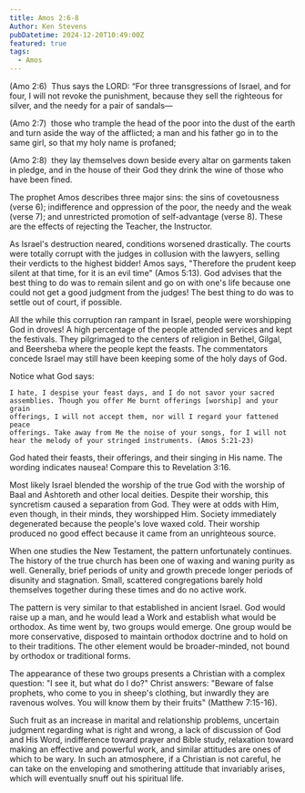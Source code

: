 ```yaml
---
title: Amos 2:6-8
Author: Ken Stevens
pubDatetime: 2024-12-20T10:49:00Z
featured: true
tags:
  - Amos 
---
```


(Amo 2:6)  Thus says the LORD: “For three transgressions of Israel, and for
four, I will not revoke the punishment, because they sell the righteous for
silver, and the needy for a pair of sandals—

(Amo 2:7)  those who trample the head of the poor into the dust of the earth
and turn aside the way of the afflicted; a man and his father go in to the
same girl, so that my holy name is profaned;

(Amo 2:8)  they lay themselves down beside every altar on garments taken in
pledge, and in the house of their God they drink the wine of those who have
been fined.

The prophet Amos describes three major sins: the sins of covetousness (verse
6); indifference and oppression of the poor, the needy and the weak (verse
7); and unrestricted promotion of self-advantage (verse 8). These are the
effects of rejecting the Teacher, the Instructor.

As Israel's destruction neared, conditions worsened drastically. The courts
were totally corrupt with the judges in collusion with the lawyers, selling
their verdicts to the highest bidder! Amos says, "Therefore the prudent keep
silent at that time, for it is an evil time" (Amos 5:13). God advises that
the best thing to do was to remain silent and go on with one's life because
one could not get a good judgment from the judges! The best thing to do was
to settle out of court, if possible.

All the while this corruption ran rampant in Israel, people were worshipping
God in droves! A high percentage of the people attended services and kept
the festivals. They pilgrimaged to the centers of religion in Bethel,
Gilgal, and Beersheba where the people kept the feasts. The commentators
concede Israel may still have been keeping some of the holy days of God.

Notice what God says:

    I hate, I despise your feast days, and I do not savor your sacred
    assemblies. Though you offer Me burnt offerings [worship] and your grain
    offerings, I will not accept them, nor will I regard your fattened peace
    offerings. Take away from Me the noise of your songs, for I will not
    hear the melody of your stringed instruments. (Amos 5:21-23)

God hated their feasts, their offerings, and their singing in His name. The
wording indicates nausea! Compare this to Revelation 3:16.

Most likely Israel blended the worship of the true God with the worship of
Baal and Ashtoreth and other local deities. Despite their worship, this
syncretism caused a separation from God. They were at odds with Him, even
though, in their minds, they worshipped Him. Society immediately degenerated
because the people's love waxed cold. Their worship produced no good effect
because it came from an unrighteous source.

When one studies the New Testament, the pattern unfortunately continues. The
history of the true church has been one of waxing and waning purity as well.
Generally, brief periods of unity and growth precede longer periods of
disunity and stagnation. Small, scattered congregations barely hold
themselves together during these times and do no active work.

The pattern is very similar to that established in ancient Israel. God would
raise up a man, and he would lead a Work and establish what would be
orthodox. As time went by, two groups would emerge. One group would be more
conservative, disposed to maintain orthodox doctrine and to hold on to their
traditions. The other element would be broader-minded, not bound by orthodox
or traditional forms.

The appearance of these two groups presents a Christian with a complex
question: "I see it, but what do I do?" Christ answers: "Beware of false
prophets, who come to you in sheep's clothing, but inwardly they are
ravenous wolves. You will know them by their fruits" (Matthew 7:15-16).

Such fruit as an increase in marital and relationship problems, uncertain
judgment regarding what is right and wrong, a lack of discussion of God and
His Word, indifference toward prayer and Bible study, relaxation toward
making an effective and powerful work, and similar attitudes are ones of
which to be wary. In such an atmosphere, if a Christian is not careful, he
can take on the enveloping and smothering attitude that invariably arises,
which will eventually snuff out his spiritual life.



